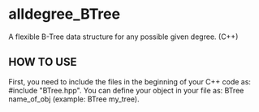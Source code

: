 # alldegree_BTree
A flexible B-Tree data structure for any possible given degree. (C++)

## HOW TO USE
First, you need to include the files in the beginning of your C++ code as: #include "BTree.hpp".
You can define your object in your file as: BTree<type> name_of_obj (example: BTree<int> my_tree).
